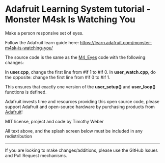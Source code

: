 # Adafruit Learning System tutorial - Monster M4sk Is Watching You

Make a person responsive set of eyes.

Follow the Adafruit learn guide here: https://learn.adafruit.com/monster-m4sk-is-watching-you/

The source code is the same as the [M4_Eyes](https://github.com/adafruit/Adafruit_Learning_System_Guides/tree/master/M4_Eyes) code
with the following changes:

In **user.cpp**, change the first line from #if 1 to #if 0. In **user_watch.cpp**, do the opposite: change the first line from #if 0 to #if 1.

This ensures that exactly one version of the **user_setup()** and **user_loop()** functions is defined.

Adafruit invests time and resources providing this open source code,
please support Adafruit and open-source hardware by purchasing
products from [Adafruit](https://www.adafruit.com)!
 
MIT license, project and code by Timothy Weber

All text above, and the splash screen below must be included in any redistribution

-----------------------
If you are looking to make changes/additions, please use the GitHub Issues and Pull Request mechanisms.
